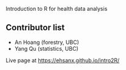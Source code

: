 Introduction to R for health data analysis

## Contributor list

- An Hoang (forestry, UBC)
- Yang Qu (statistics, UBC)


Live page at https://ehsanx.github.io/intro2R/
